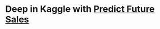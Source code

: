 # Deep in Kaggle with [Predict Future Sales](https://www.kaggle.com/c/competitive-data-science-predict-future-sales)